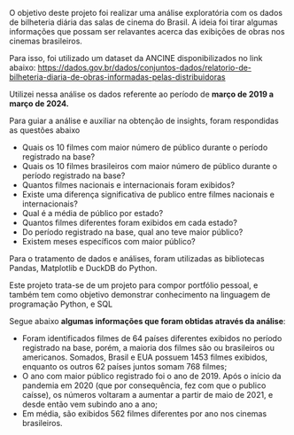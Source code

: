 O objetivo deste projeto foi realizar uma análise exploratória com os dados de bilheteria diária das salas de cinema do Brasil. A ideia foi tirar algumas informações que possam ser relavantes acerca das exibições de obras nos cinemas brasileiros.

Para isso, foi utilizado um dataset da ANCINE disponibilizados no link abaixo:
https://dados.gov.br/dados/conjuntos-dados/relatorio-de-bilheteria-diaria-de-obras-informadas-pelas-distribuidoras

Utilizei nessa análise os dados referente ao período de **março de 2019 a março de 2024.**

Para guiar a análise e auxiliar na obtenção de insights, foram respondidas as questões abaixo

- Quais os 10 filmes com maior número de público durante o período registrado na base?
- Quais os 10 filmes brasileiros com maior número de público durante o período registrado na base?
- Quantos filmes nacionais e internacionais foram exibidos?
- Existe uma diferença significativa de publico entre filmes nacionais e internacionais?
- Qual é a média de público por estado?
- Quantos filmes diferentes foram exibidos em cada estado?
- Do período registrado na base, qual ano teve maior público?
- Existem meses específicos com maior público?

Para o tratamento de dados e análises, foram utilizadas as bibliotecas Pandas, Matplotlib e DuckDB do Python.

Este projeto trata-se de um projeto para compor portfólio pessoal, e também tem como objetivo demonstrar conhecimento na linguagem de programação Python, e SQL

Segue abaixo **algumas informações que foram obtidas através da análise**:

- Foram identificados filmes de 64 países diferentes exibidos no período registrado na base, porém, a maioria dos filmes são ou brasileiros ou americanos. Somados, Brasil e EUA possuem 1453 filmes exibidos, enquanto os outros 62 países juntos somam 768 filmes;
- O ano com maior público registrado foi o ano de 2019. Após o início da pandemia em 2020 (que por consequência, fez com que o publico caísse), os números voltaram a aumentar a partir de maio de 2021, e desde então vem subindo ano a ano;
- Em média, são exibidos 562 filmes diferentes por ano nos cinemas brasileiros.
